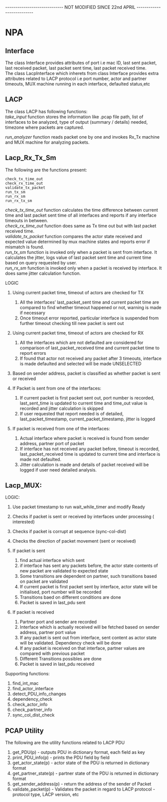 ----------------------------- NOT MODIFIED SINCE 22nd APRIL --------------------------

# NPA

## Interface
The class Interface provides attributes of port i.e mac ID, last sent packet, last received packet,
last packet sent time, last packet received time.</br>
The class LacpInterface which inherets from class Interface provides extra attributes related to LACP
protocol i.e port number, actor and partner timeouts, MUX machine running in each interface, defaulted status,etc

## LACP
The class LACP has following functions:</br>
_take_input_ function stores the information like .pcap file path, list of interfaces to be analyzed, 
type of output (summary / details) needed, timezone where packets are captured.

_run_analyzer_ function reads packet one by one and invokes Rx_Tx machine and MUX machine for analyzing packets.


## Lacp_Rx_Tx_Sm

The following are the functions present:

    check_tx_time_out
    check_rx_time_out
    validate_tx_packet
    run_tx_sm
    run_rx_sm
    run_rx_tx_sm

_check_tx_time_out_ function calculates the time difference between current time and last packet sent time of all
interfaces and reports if any interface timeouts in between. </br>
_check_rx_time_out_ function does same as Tx time out but with last packet received time.</br>
_validate_tx_packet_ function compares the actor state received and expected value determined by mux machine states and
reports error if mismatch is found. </br>
_run_tx_sm_ function is invoked only when a packet is sent from interface. It calculates the jitter, logs value of last
packet sent time and current time based on query requested by user. </br>
_run_rx_sm_ function is invoked only when a packet is received by interface. It does same jitter calculation function.</br>

LOGIC
1. Using current packet time, timeout of actors are checked for TX
	1. All the interfaces’ last_packet_sent time and current packet time are compared to find whether 
		timeout happened or not, warning is made if necessary
	2. Once timeout error reported, particular interface is suspended from further timeout checking till new
		packet is sent out
2. Using current packet time, timeout of actors are checked for RX
	1. All the interfaces which are not defaulted are considered for comparison of last_packet_received
	   time and current packet time to report errors
	2. If found that actor not received any packet after 3 timeouts, interface is made defaulted and selected
		will be made UNSELECTED

3. Based on sender address, packet is classified as whether packet is sent or received
4. If Packet is sent from one of the interfaces:
	1. If current packet is first packet sent out, port number is recorded, last_sent_time is updated to 
		current time and time_out value is recorded and jitter calculation is skipped
	2. If user requested that report needed is of detailed, last_packet_timestamp, 		current_packet_timestamp, jitter is logged
5. If packet is received from one of the interfaces:
	1. Actual interface where packet is received is found from sender address, partner port of packet
	2. If interface has not received any packet before, timeout is recorded, last_packet_received time is
		updated to current time and interface is made not defaulted.
	3. Jitter calculation is made and details of packet received	will be logged if user need detailed analysis.


	


## Lacp_MUX:
LOGIC:
1. Use packet timestamp to run wait_while_timer and modify Ready
2. Checks if packet is sent or received by interfaces under processing ( interested)
3. Checks if packet is corrupt at sequence (sync-col-dist)
4. Checks the direction of packet movement (sent or received)
5. If packet is sent
   1. find actual interface which sent 
   2. if interface has sent any packets before, the actor state contents of new packet are validated to
          expected state 
   3. Some transitions are dependent on partner, such transitions based on packet are validated 
   4. If current packet is first packet sent by interface, actor state will be initialised, port number will be 		recorded 
   5. Transitions baed on different conditions are done 
   6. Packet is saved in last_pdu sent

6. If packet is received
    1. Partner port and sender are recorded
    2. Interface which is actually received will be fetched based on sender address, partner port value
    3. If any packet is sent out from interface, sent content as actor state will be validated.
        Dependency check will be done
    4. If any packet is received on that interface, partner values are compared with previous packet
    5. Different Transitions possibles are done
    6. Packet is saved in last_pdu received


Supporting functions:
1. find_int_mac 
2. find_actor_interface
3. detect_PDU_info_changes
4. dependency_check
5. check_actor_info
6. check_partner_info
7. sync_col_dist_check
	
	




## PCAP Utility
The following are the utility functions related to LACP PDU
1. get_PDU(p) - outputs PDU in dictionary format, each field as key
2. print_PDU_info(p) - prints the PDU field by field
3. get_actor_state(p) - actor state of the PDU is returned in dictionary format
4. get_partner_state(p) - partner state of the PDU is returned in dictionary format
5. get_sender_address(p) - return the address of the sender of Packet
6. validate_packet(p) - Validates the packet in regard to LACP protocol - protocol type, LACP version, etc




